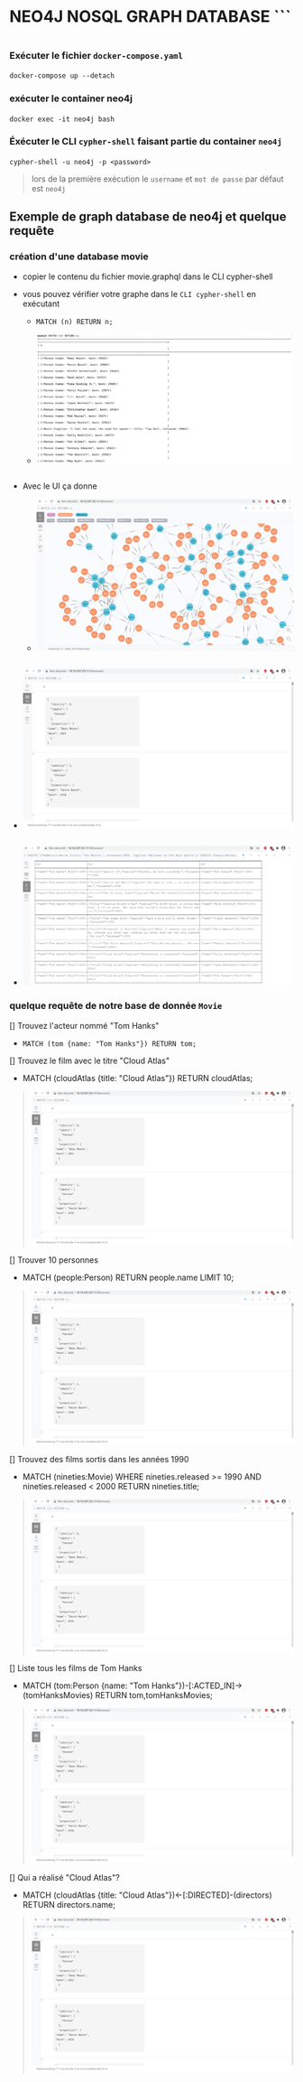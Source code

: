 # NEO4J NOSQL GRAPH DATABASE ```
```
```

### Exécuter le fichier `docker-compose.yaml`

`docker-compose up --detach`

### exécuter le container neo4j

`docker exec -it neo4j bash`

### Éxécuter le CLI `cypher-shell` faisant partie du container `neo4j`

`cypher-shell -u neo4j -p <password>`

> lors de la première exécution le `username` et `mot de passe` par défaut est `neo4j `

## Exemple de graph database de neo4j et quelque requête

### création d'une database movie

- copier le contenu du fichier movie.graphql dans le CLI cypher-shell

- vous pouvez vérifier votre graphe dans le `CLI cypher-shell` en exécutant

   - `MATCH (n) RETURN n;`
   
   - ![image](images/movie_cli.png)
   
```
```
- Avec le UI ça donne

   - ![image](images/graph_ui.png)
```
```
   - ![image](images/table_ui.png)
```
```
   - ![image](images/text_ui.png)

### quelque requête de notre base de donnée `Movie` 

[] Trouvez l'acteur nommé "Tom Hanks"

- `MATCH (tom {name: "Tom Hanks"}) RETURN tom;`

[] Trouvez le film avec le titre "Cloud Atlas"

- MATCH (cloudAtlas {title: "Cloud Atlas"}) RETURN cloudAtlas;
 
> ![image](images/table_ui.png)

[] Trouver 10 personnes
 
- MATCH (people:Person) RETURN people.name LIMIT 10;
 
> ![image](images/table_ui.png)

[] Trouvez des films sortis dans les années 1990

- MATCH (nineties:Movie) WHERE nineties.released >= 1990 AND nineties.released < 2000 RETURN nineties.title;
 
> ![image](images/table_ui.png)

[] Liste tous les films de Tom Hanks 
 
- MATCH (tom:Person {name: "Tom Hanks"})-[:ACTED_IN]->(tomHanksMovies) RETURN tom,tomHanksMovies;
 
> ![image](images/table_ui.png)

[] Qui a réalisé "Cloud Atlas"?

- MATCH (cloudAtlas {title: "Cloud Atlas"})<-[:DIRECTED]-(directors) RETURN directors.name;

> ![image](images/table_ui.png) 


